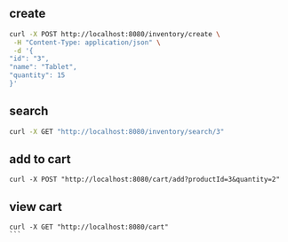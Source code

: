 ## create

```bash
curl -X POST http://localhost:8080/inventory/create \
 -H "Content-Type: application/json" \
 -d '{
"id": "3",
"name": "Tablet",
"quantity": 15
}'
```

## search

```bash
curl -X GET "http://localhost:8080/inventory/search/3"
```

## add to cart

```
curl -X POST "http://localhost:8080/cart/add?productId=3&quantity=2"
```

## view cart

````
curl -X GET "http://localhost:8080/cart"
```
````
